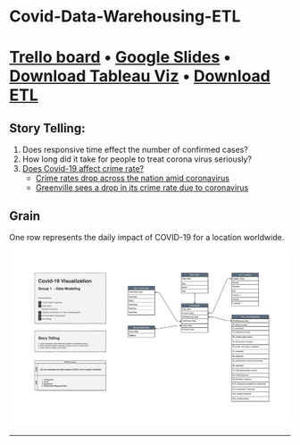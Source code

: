 # Covid-Data-Warehousing-ETL
# [Trello board](https://trello.com/b/YDYSB3Xt/group-1-project) • [Google Slides](https://docs.google.com/presentation/d/147y-GaIxfaKtQoGj5RWp1g32IdezM2v8BWCAeLH_Nbs/edit?usp=sharinghttps://docs.google.com/presentation/d/147y-GaIxfaKtQoGj5RWp1g32IdezM2v8BWCAeLH_Nbs/edit?usp=sharing) • [Download Tableau Viz](https://github.com/Illinois-Tech-Projects/Covid-Data-Warehousing-ETL/raw/master/6_reporting/all_reporting_tableau_files.zip) • [Download ETL]('https://github.com/Illinois-Tech-Projects/Covid-Data-Warehousing-ETL/raw/master/6_reporting/ETLs_compressed.zip')


## Story Telling:
1. Does responsive time effect the number of confirmed cases? 
2. How long did it take for people to treat corona virus seriously?
3. [Does Covid-19 affect crime rate?](https://github.com/Illinois-Tech-Projects/Covid-Data-Warehousing-ETL/tree/master/6_reporting/crime_viz)
    - [Crime rates drop across the nation amid coronavirus](https://thehill.com/homenews/state-watch/491055-crime-rates-drop-across-the-nation-amid-coronavirus)
    - [Greenville sees a drop in its crime rate due to coronavirus](https://www.witn.com/content/news/Greenville-sees-a-drop-in-its-crime-rate-due-to-coronavirus-569840881.html)

## Grain
One row represents the daily impact of COVID-19 for a location worldwide.

![data_model](https://github.com/Illinois-Tech-Projects/Covid-Data-Warehousing-ETL/blob/master/4_Data_Modeling/covid_data_modelingV3.png?raw=true)


-----